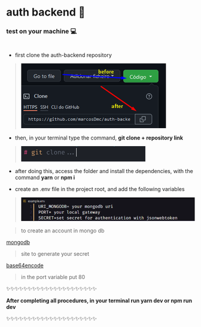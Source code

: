 # auth backend 🔐

### test on your machine 💻
#
* first clone the auth-backend repository

> ![](./src/assets/link-clone.png)


* then, in your terminal type the command, __git clone + repository link__



> ![](./src/assets/clone.png)




* after doing this, access the folder and install the dependencies, with the command __yarn__ or __npm i__


* create an .env file in the project root, and add the following variables


> ![](./src/assets/env.png)

> to create an account in mongo db

[mongodb](https://www.mongodb.com/)


> site to generate your secret

[base64encode](https://www.base64encode.org/)

> in the port variable put 80

✨✨✨✨✨✨✨✨✨✨✨✨✨✨✨✨✨✨✨✨✨

 __After completing all procedures,
in your terminal run yarn dev or npm run dev__


✨✨✨✨✨✨✨✨✨✨✨✨✨✨✨✨✨✨✨✨✨
